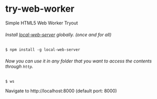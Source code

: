 # try-web-worker
Simple HTML5 Web Worker Tryout

###### Install [local-web-server](http://github.com/75lb/local-web-server) globally. (once and for all)
```
$ npm install -g local-web-server
```    
###### Now you can use it in any folder that you want to access the contents through `http`.

```
$ ws
```
Navigate to http://localhost:8000 (default port: 8000)
